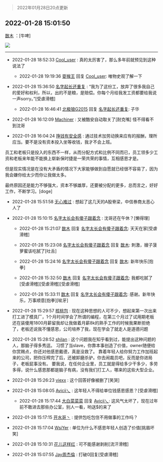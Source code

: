 > 2022年01月28日20点更新
<link rel="stylesheet" href="https://cdn.jsdelivr.net/gh/taotie6/sampleJSON@main/css/photo_show.css">
<meta name="referrer" content="no-referrer" />


 ## 2022-01-28 15:01:50 

 [㪚木](https://www.coolapk.com/feed/33157866?shareKey=NzJlY2UwZTE1MzUxNjFmM2ExZGY~) ：[牛啤] 

<div class="album">
<img class="img-item" src="https://image.coolapk.com/feed/2022/0128/15/1081091_d31378e0_3309_0704_153@673x716.jpeg" />
</div>

 ------- 

- 2022-01-28 18:52:33 [Cool_user](uid=3479505) : 真的太厉害了，那么多年前就预见到这种说法了 

    - 2022-01-28 19:19:36 [耍猴王](uid=2055455) 回复 [Cool_user](uid=3479505): 唯物史观了解一下 

- 2022-01-28 15:36:50 [名字起长还重复](uid=485854) : “我为了这份工，放弃了很多我自己的爱好和权利，所以，出的不是粮，是赔偿。你每个月给我发工资都要给我说一声sorry。”[受虐滑稽] 

    - 2022-01-28 16:46:41 [北极狼G2015](uid=1022608) 回复 [名字起长还重复](uid=485854): 子华 

- 2022-01-28 16:12:09 [Machiner](uid=3114536) : 又被酷安自动取关了[耐克嘴]
怪不得看不到沈哥 

- 2022-01-28 16:04:24 [挣钱有安全感](uid=1355663) : 通过技术加劳动换来应有的报酬，理所应当。要不是没有资本投入坐等收钱，我才不会上班。

员工和老板只是投入的东西不一样，从而分配方式和比例不同而已，员工领多少工资和老板来年能不能换上崭新保时捷是一荣共荣的事情，互相感恩才是。<!--break-->

但是现实情况是在没有大矛盾的情况下大家能够做到自愿就已经很不容易了，因为我会嫌你给太少而你让我做太多。

最终原因还是能力不够强大，资本不够雄厚，还要被分配的更多，总而言之，好好工作，不断学习。[doge] 

- 2022-01-28 15:51:58 [无心难过](uid=3681127) : 想起了这几天的A股脊梁，中信券商太恶心人了 

- 2022-01-28 15:10:15 [名字太长会有傻子跟着念](uid=811576) : 沈哥还在午休？[懒得理] 

    - 2022-01-28 15:21:07 [㪚木](uid=1081091) 回复 [名字太长会有傻子跟着念](uid=811576): 天天在家[受虐滑稽] 

    - 2022-01-28 15:23:08 [名字太长会有傻子跟着念](uid=811576) 回复 [㪚木](uid=1081091): 刺激，嫂子菠萝蜜该吃腻了[吐舌] 

    - 2022-01-28 15:24:16 [名字太长会有傻子跟着念](uid=811576) 回复 [㪚木](uid=1081091): 新年快乐[抱拳] 

    - 2022-01-28 15:32:50 [㪚木](uid=1081091) 回复 [名字太长会有傻子跟着念](uid=811576): 我都吃腻了[受虐滑稽][受虐滑稽][受虐滑稽] 

    - 2022-01-28 15:33:11 [㪚木](uid=1081091) 回复 [名字太长会有傻子跟着念](uid=811576): 感谢。新年快乐，万事顺意[抱拳][呲牙] 

- 2022-01-28 15:29:57 [核桃包](uid=2971735) : 现在这种思想的人可不少，想起来第一次出来打工进了模具厂，1个月时间学会了所谓的编程，在第三个月过了试用期老板还在装傻用1800月薪留我却让我做着月薪8k的熟手工作的时候我果断拒绝了，老板还说我不懂感恩，公司培养了我，现在学会了就走人是道德问题 

- 2022-01-28 15:28:52 [shilan](uid=528824) : 这个问题我在知乎看到过，能提出这种问题的人，那脑子得多秀逗。
习惯了当slave，你靠本事创造了价值，owner随便给你赏赐点，你还对他感恩戴德，真是没救了。
靠着年轻人给你努力工作加班起来的公司，把你压榨完了后，还被卸磨杀驴。你去闹裁员吧，反而是你进局子，老板屁事没有。
要我说<!--break-->，在任何企业里，员工就是得给多少干多少，多劳多得，说什么感恩那都是脑子有病，没有我们打工人，哪来的这些大型企业。 

- 2022-01-28 15:26:23 [viexx](uid=1237144) : 这个回答好像被删了[笑哭] 

- 2022-01-28 15:08:05 [Avicii乀](uid=2068349) : 这年轻人不得给单位钱感恩感恩？[受虐滑稽] 

    - 2022-01-28 15:17:44 [大白菜菜菜](uid=2081020) 回复 [Avicii乀](uid=2068349): 这风气太坏了，现在过年前不敢进去那些办公室，别人一看，哟送$的来了 

- 2022-01-28 15:17:15 [开水哥丶](uid=608451) : 提供包吃包住不用做事的工作吗？ 

- 2022-01-28 15:17:04 [WsiYer](uid=3832235) : 单位为什么不感恩年轻人创造了价值[挑眉坏笑] 

- 2022-01-28 15:10:31 [花儿这样红](uid=3618501) : 可不能感谢剥削[流汗滑稽] 

- 2022-01-28 15:07:55 [Jay周杰倫](uid=1010273) : 打破0回复[受虐滑稽] 

